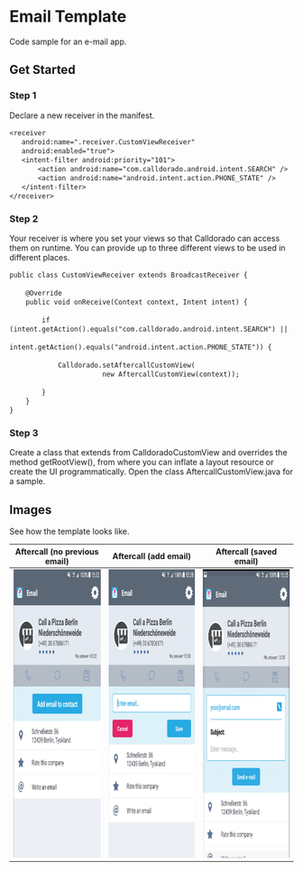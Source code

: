 # Email Template

Code sample for an e-mail app.

## Get Started

### Step 1
Declare a new receiver in the manifest.
  
 ```
<receiver
    android:name=".receiver.CustomViewReceiver"
    android:enabled="true">
    <intent-filter android:priority="101">
        <action android:name="com.calldorado.android.intent.SEARCH" />
        <action android:name="android.intent.action.PHONE_STATE" />
    </intent-filter>
</receiver>
```

### Step 2
Your receiver is where you set your views so that Calldorado can access them on runtime. You can provide up to three different views to be used in different places.

```
public class CustomViewReceiver extends BroadcastReceiver {

    @Override
    public void onReceive(Context context, Intent intent) {

        if (intent.getAction().equals("com.calldorado.android.intent.SEARCH") ||
                intent.getAction().equals("android.intent.action.PHONE_STATE")) {

            Calldorado.setAftercallCustomView(
                       new AftercallCustomView(context));

        }
    }
}
```

### Step 3
Create a class that extends from CalldoradoCustomView and overrides the method getRootView(), from where you can inflate a layout resource or create the UI programmatically. Open the class AftercallCustomView.java for a sample.

## Images

See how the template looks like.

|  Aftercall (no previous email) |  Aftercall (add email)  | Aftercall (saved email) |
|---|---|---|
|  <img src="screenshots/aftercall_no_email.png" width="288" height="512">  |  <img src="screenshots/aftercall_add_email.png" width="288" height="512">  |  <img src="screenshots/aftercall_saved_email.png" width="288" height="512">  |
